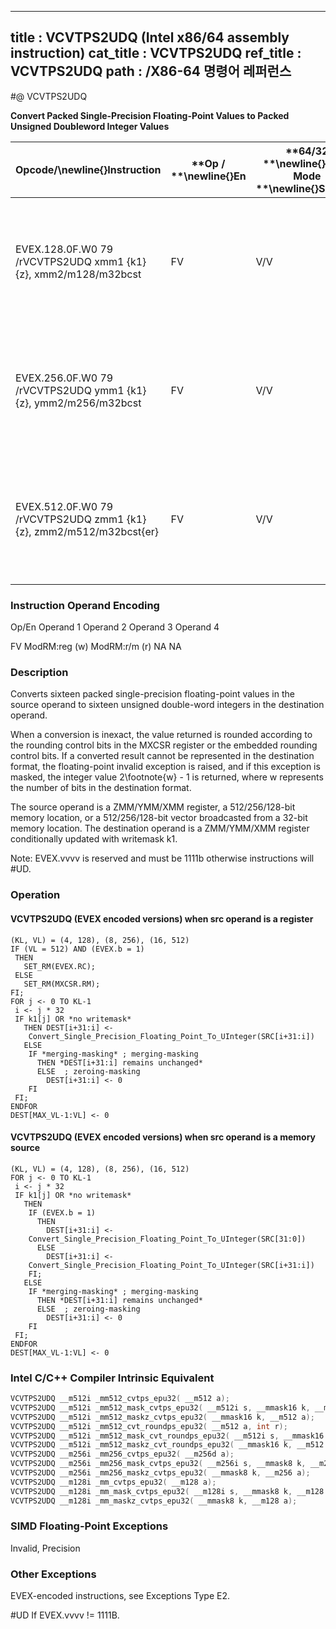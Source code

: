 ----------------------------
title : VCVTPS2UDQ (Intel x86/64 assembly instruction)
cat_title : VCVTPS2UDQ
ref_title : VCVTPS2UDQ
path : /X86-64 명령어 레퍼런스
----------------------------
#@ VCVTPS2UDQ

**Convert Packed Single-Precision Floating-Point Values to Packed Unsigned Doubleword Integer Values**

|**Opcode/**\newline{}**Instruction**|**Op / **\newline{}**En**|**64/32 **\newline{}**bit Mode **\newline{}**Support**|**CPUID **\newline{}**Feature **\newline{}**Flag**|**Description**|
|------------------------------------|-------------------------|------------------------------------------------------|--------------------------------------------------|---------------|
|EVEX.128.0F.W0 79 /rVCVTPS2UDQ xmm1 {k1}{z}, xmm2/m128/m32bcst|FV|V/V|AVX512VLAVX512F|Convert four packed single precision floating-point values from xmm2/m128/m32bcst to four packed unsigned doubleword values in xmm1 subject to writemask k1.|
|EVEX.256.0F.W0 79 /rVCVTPS2UDQ ymm1 {k1}{z}, ymm2/m256/m32bcst|FV|V/V|AVX512VLAVX512F|Convert eight packed single precision floating-point values from ymm2/m256/m32bcst to eight packed unsigned doubleword values in ymm1 subject to writemask k1.|
|EVEX.512.0F.W0 79 /rVCVTPS2UDQ zmm1 {k1}{z}, zmm2/m512/m32bcst{er}|FV|V/V|AVX512F|Convert sixteen packed single-precision floating-point values from zmm2/m512/m32bcst to sixteen packed unsigned doubleword values in zmm1 subject to writemask k1.|
###                 Instruction Operand Encoding


Op/En Operand 1 Operand 2 Operand 3 Operand 4

FV ModRM:reg (w) ModRM:r/m (r) NA NA

### Description


Converts sixteen packed single-precision floating-point values in the source operand to sixteen unsigned double-word integers in the destination operand.

When a conversion is inexact, the value returned is rounded according to the rounding control bits in the MXCSR register or the embedded rounding control bits. If a converted result cannot be represented in the destination format, the floating-point invalid exception is raised, and if this exception is masked, the integer value 2\footnote{w}  - 1 is returned, where w represents the number of bits in the destination format.

The source operand is a ZMM/YMM/XMM register, a 512/256/128-bit memory location, or a 512/256/128-bit vector broadcasted from a 32-bit memory location. The destination operand is a ZMM/YMM/XMM register conditionally updated with writemask k1. 

Note: EVEX.vvvv is reserved and must be 1111b otherwise instructions will #UD.


### Operation
#### VCVTPS2UDQ (EVEX encoded versions) when src operand is a register
```info-verb
(KL, VL) = (4, 128), (8, 256), (16, 512)
IF (VL = 512) AND (EVEX.b = 1) 
 THEN
   SET_RM(EVEX.RC);
 ELSE 
   SET_RM(MXCSR.RM);
FI;
FOR j <-  0 TO KL-1
 i <-  j * 32
 IF k1[j] OR *no writemask*
   THEN DEST[i+31:i] <- 
    Convert_Single_Precision_Floating_Point_To_UInteger(SRC[i+31:i])
   ELSE 
    IF *merging-masking* ; merging-masking
      THEN *DEST[i+31:i] remains unchanged*
      ELSE  ; zeroing-masking
        DEST[i+31:i]  <- 0
    FI
 FI;
ENDFOR
DEST[MAX_VL-1:VL]  <- 0
```
#### VCVTPS2UDQ (EVEX encoded versions) when src operand is a memory source
```info-verb
(KL, VL) = (4, 128), (8, 256), (16, 512)
FOR j <-  0 TO KL-1
 i  <- j * 32
 IF k1[j] OR *no writemask*
   THEN 
    IF (EVEX.b = 1) 
      THEN
        DEST[i+31:i]  <-
    Convert_Single_Precision_Floating_Point_To_UInteger(SRC[31:0])
      ELSE 
        DEST[i+31:i] <- 
    Convert_Single_Precision_Floating_Point_To_UInteger(SRC[i+31:i])
    FI;
   ELSE 
    IF *merging-masking* ; merging-masking
      THEN *DEST[i+31:i] remains unchanged*
      ELSE  ; zeroing-masking
        DEST[i+31:i]  <- 0
    FI
 FI;
ENDFOR
DEST[MAX_VL-1:VL]  <- 0
```

### Intel C/C++ Compiler Intrinsic Equivalent

```cpp
VCVTPS2UDQ __m512i _mm512_cvtps_epu32( __m512 a);
VCVTPS2UDQ __m512i _mm512_mask_cvtps_epu32( __m512i s, __mmask16 k, __m512 a);
VCVTPS2UDQ __m512i _mm512_maskz_cvtps_epu32( __mmask16 k, __m512 a);
VCVTPS2UDQ __m512i _mm512_cvt_roundps_epu32( __m512 a, int r);
VCVTPS2UDQ __m512i _mm512_mask_cvt_roundps_epu32( __m512i s, __mmask16 k, __m512 a, int r);
VCVTPS2UDQ __m512i _mm512_maskz_cvt_roundps_epu32( __mmask16 k, __m512 a, int r);
VCVTPS2UDQ __m256i _mm256_cvtps_epu32( __m256d a);
VCVTPS2UDQ __m256i _mm256_mask_cvtps_epu32( __m256i s, __mmask8 k, __m256 a);
VCVTPS2UDQ __m256i _mm256_maskz_cvtps_epu32( __mmask8 k, __m256 a);
VCVTPS2UDQ __m128i _mm_cvtps_epu32( __m128 a);
VCVTPS2UDQ __m128i _mm_mask_cvtps_epu32( __m128i s, __mmask8 k, __m128 a);
VCVTPS2UDQ __m128i _mm_maskz_cvtps_epu32( __mmask8 k, __m128 a);
```
### SIMD Floating-Point Exceptions


Invalid, Precision

### Other Exceptions


EVEX-encoded instructions, see Exceptions Type E2.

#UD If EVEX.vvvv != 1111B.

